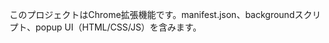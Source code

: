 <!-- Use this file to provide workspace-specific custom instructions to Copilot. For more details, visit https://code.visualstudio.com/docs/copilot/copilot-customization#_use-a-githubcopilotinstructionsmd-file -->

このプロジェクトはChrome拡張機能です。manifest.json、backgroundスクリプト、popup UI（HTML/CSS/JS）を含みます。

